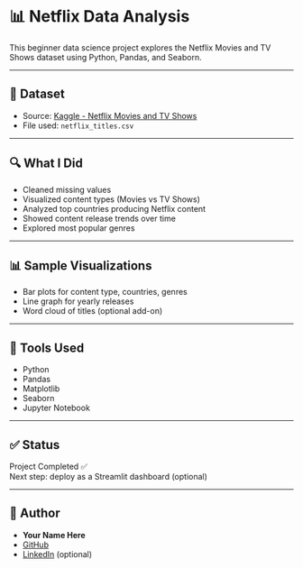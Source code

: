 # 📊 Netflix Data Analysis

This beginner data science project explores the Netflix Movies and TV Shows dataset using Python, Pandas, and Seaborn.

---

## 📁 Dataset
- Source: [Kaggle - Netflix Movies and TV Shows](https://www.kaggle.com/datasets/shivamb/netflix-shows)
- File used: `netflix_titles.csv`

---

## 🔍 What I Did
- Cleaned missing values
- Visualized content types (Movies vs TV Shows)
- Analyzed top countries producing Netflix content
- Showed content release trends over time
- Explored most popular genres

---

## 📊 Sample Visualizations
- Bar plots for content type, countries, genres
- Line graph for yearly releases
- Word cloud of titles (optional add-on)

---

## 🧰 Tools Used
- Python
- Pandas
- Matplotlib
- Seaborn
- Jupyter Notebook

---

## ✅ Status
Project Completed ✅  
Next step: deploy as a Streamlit dashboard (optional)

---

## 🧠 Author
- **Your Name Here**
- [GitHub](https://github.com/YOUR_USERNAME)
- [LinkedIn](https://linkedin.com/in/YOUR_USERNAME) (optional)

